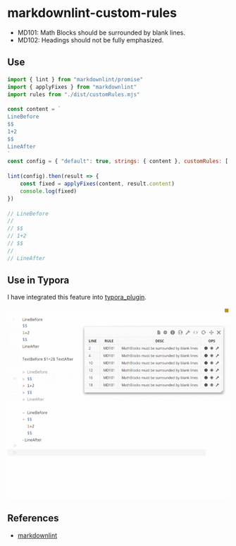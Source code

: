 # markdownlint-custom-rules

- MD101: Math Blocks should be surrounded by blank lines.
- MD102: Headings should not be fully emphasized.

## Use

```javascript
import { lint } from "markdownlint/promise"
import { applyFixes } from "markdownlint"
import rules from "./dist/customRules.mjs"

const content = `
LineBefore
$$
1+2
$$
LineAfter
`
const config = { "default": true, strings: { content }, customRules: [ rules.MD101, rules.MD102 ] }

lint(config).then(result => {
    const fixed = applyFixes(content, result.content)
    console.log(fixed)
})

// LineBefore
//
// $$
// 1+2
// $$
//
// LineAfter
```



## Use in Typora

I have integrated this feature into [typora_plugin](https://github.com/obgnail/typora_plugin).



![markdownlint-rule-math](./assets/markdownlint-rule-math.gif)



## References

- [markdownlint](https://github.com/DavidAnson/markdownlint/blob/main/doc/CustomRules.md)
